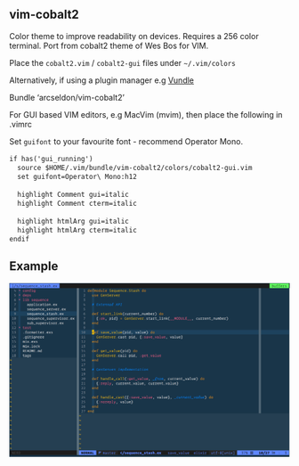 ## vim-cobalt2

Color theme to improve readability on devices. Requires a 256 color terminal.
Port from cobalt2 theme of Wes Bos for VIM.

Place the `cobalt2.vim` / `cobalt2-gui` files under `~/.vim/colors`

Alternatively, if using a plugin manager e.g [Vundle](https://github.com/VundleVim/Vundle.vim)

Bundle ‘arcseldon/vim-cobalt2’

For GUI based VIM editors, e.g MacVim (mvim), then place the following in .vimrc

Set `guifont` to your favourite font - recommend Operator Mono.

```
if has('gui_running')
  source $HOME/.vim/bundle/vim-cobalt2/colors/cobalt2-gui.vim
  set guifont=Operator\ Mono:h12

  highlight Comment gui=italic
  highlight Comment cterm=italic

  highlight htmlArg gui=italic
  highlight htmlArg cterm=italic
endif
```

## Example

![](cobalt2.gif)


